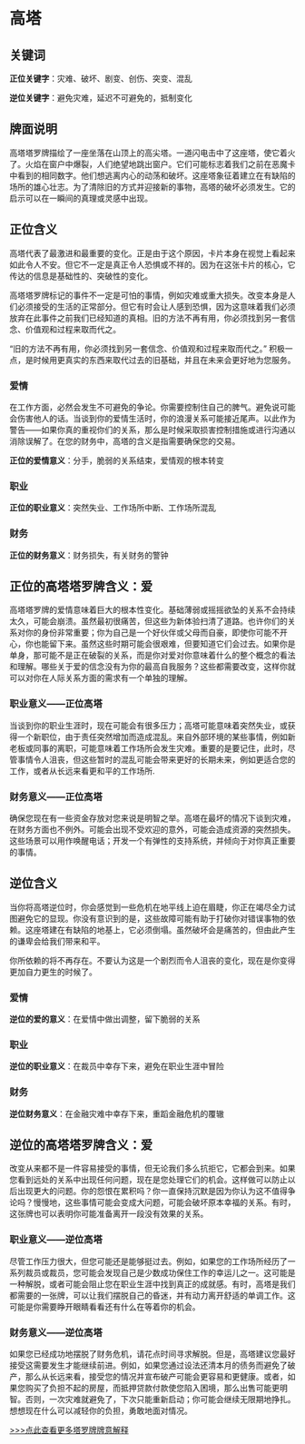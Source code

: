 # 高塔

## 关键词

**正位关键字**：灾难、破坏、剧变、创伤、突变、混乱

**逆位关键字**：避免灾难，延迟不可避免的，抵制变化

## 牌面说明

高塔塔罗牌描绘了一座坐落在山顶上的高尖塔。一道闪电击中了这座塔，使它着火了。火焰在窗户中爆裂，人们绝望地跳出窗户。它们可能标志着我们之前在恶魔卡中看到的相同数字。他们想逃离内心的动荡和破坏。这座塔象征着建立在有缺陷的场所的雄心壮志。为了清除旧的方式并迎接新的事物，高塔的破坏必须发生。它的启示可以在一瞬间的真理或灵感中出现。

## 正位含义

高塔代表了最激进和最重要的变化。正是由于这个原因，卡片本身在视觉上看起来如此令人不安。但它不一定是真正令人恐惧或不祥的。因为在这张卡片的核心，它传达的信息是基础性的、突破性的变化。

高塔塔罗牌标记的事件不一定是可怕的事情，例如灾难或重大损失。改变本身是人们必须接受的生活的正常部分。但它有时会让人感到恐惧，因为这意味着我们必须放弃在此事件之前我们已经知道的真相。旧的方法不再有用，你必须找到另一套信念、价值观和过程来取而代之。

“旧的方法不再有用，你必须找到另一套信念、价值观和过程来取而代之。” 积极一点，是时候用更真实的东西来取代过去的旧基础，并且在未来会更好地为您服务。

### 爱情

在工作方面，必然会发生不可避免的争论。你需要控制住自己的脾气。避免说可能会伤害他人的话。当谈到你的爱情生活时，你的浪漫关系可能接近尾声。以此作为警告——如果你真的重视你们的关系，那么是时候采取损害控制措施或进行沟通以消除误解了。在您的财务中，高塔的含义是指需要确保您的交易。

**正位的爱情意义**：分手，脆弱的关系结束，爱情观的根本转变

### 职业

**正位的职业意义**：突然失业、工作场所中断、工作场所混乱

### 财务

**正位的财务意义**：财务损失，有关财务的警钟

## 正位的高塔塔罗牌含义：爱

高塔塔罗牌的爱情意味着巨大的根本性变化。基础薄弱或摇摇欲坠的关系不会持续太久，可能会崩溃。虽然最初很痛苦，但这些为新体验扫清了道路。也许你们的关系对你的身份非常重要；你为自己是一个好伙伴或父母而自豪，即使你可能不开心，你也能留下来。虽然这些时期可能会很艰难，但要知道它们会过去。如果你是单身，那可能不是正在破裂的关系，而是你对爱对你意味着什么的整个概念的看法和理解。哪些关于爱的信念没有为你的最高自我服务？这些都需要改变，这样你就可以对你在人际关系方面的需求有一个单独的理解。

### 职业意义——正位高塔

当谈到你的职业生涯时，现在可能会有很多压力；高塔可能意味着突然失业，或获得一个新职位，由于责任突然增加而造成混乱。来自外部环境的某些事情，例如新老板或同事的离职，可能意味着工作场所会发生灾难。重要的是要记住，此时，尽管事情令人沮丧，但这些暂时的混乱可能会带来更好的长期未来，例如更适合您的工作，或者从长远来看更和平的工作场所.

### 财务意义——正位高塔

确保您现在有一些资金存放对您来说是明智之举。高塔在最坏的情况下谈到灾难，在财务方面也不例外。可能会出现不受欢迎的意外，可能会造成资源的突然损失。这些场景可以用作唤醒电话；开发一个有弹性的支持系统，并倾向于对你真正重要的事情。

## 逆位含义

当你将高塔逆位时，你会感觉到一些危机在地平线上迫在眉睫，你正在竭尽全力试图避免它的显现。你没有意识到的是，这些故障可能有助于打破你对错误事物的依赖。这座塔建在有缺陷的地基上，它必须倒塌。虽然破坏会是痛苦的，但由此产生的谦卑会给我们带来和平。

你所依赖的将不再存在。不要认为这是一个剧烈而令人沮丧的变化，现在是你变得更加自力更生的时候了。

### 爱情

**逆位的爱的意义**：在爱情中做出调整，留下脆弱的关系

### 职业

**逆位的职业意义**：在裁员中幸存下来，避免在职业生涯中冒险

### 财务

**逆位财务意义**：在金融灾难中幸存下来，重蹈金融危机的覆辙

## 逆位的高塔塔罗牌含义：爱

改变从来都不是一件容易接受的事情，但无论我们多么抗拒它，它都会到来。如果您看到远处的关系中出现任何问题，现在是您处理它们的机会。这样做可以防止以后出现更大的问题。你的怨恨在累积吗？你一直保持沉默是因为你认为这不值得争论吗？慢慢地，这些事情可能会变成大问题，可能会破坏原本幸福的关系。有时，这张牌也可以表明你可能准备离开一段没有效果的关系。

### 职业意义——逆位高塔

尽管工作压力很大，但您可能还是能够挺过去。例如，如果您的工作场所经历了一系列裁员或裁员，您可能会发现自己是少数成功保住工作的幸运儿之一。这可能是一种解脱，或者可能会阻止您在职业生涯中找到真正的成就感。有时，高塔是我们都需要的一张牌，可以让我们摆脱自己的昏迷，并有动力离开舒适的单调工作。这可能是你需要睁开眼睛看看还有什么在等着你的机会。

### 财务意义——逆位高塔

如果您已经成功地摆脱了财务危机，请花点时间寻求解脱。但是，高塔建议您最好接受这需要发生才能继续前进。例如，如果您通过设法还清本月的债务而避免了破产，那么从长远来看，接受您的情况并宣布破产可能会更容易和更健康。或者，如果您购买了负担不起的房屋，而抵押贷款付款使您陷入困境，那么出售可能更明智。否则，一次灾难就避免了，下次只能重新启动；你可能会继续无限期地挣扎。想想现在什么可以减轻你的负担，勇敢地面对情况。

[>>>点此查看更多塔罗牌牌意解释](https://mofatarot.com/blogs/taluo-pai-paiyi-jiexi/gaota)